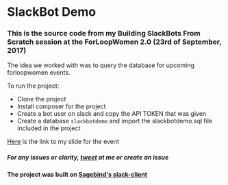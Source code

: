 # SlackBot Demo

### This is the source code from my Building SlackBots From Scratch session at the ForLoopWomen 2.0 (23rd of September, 2017)

The idea we worked with was to query the database for upcoming forloopwomen events.

To run the project:

 * Clone the project
 * Install composer for the project
 * Create a bot user on slack and copy the API TOKEN that was given
 * Create a database ```slackbotdemo``` and import the slackbotdemo.sql file included in the project

[Here](https://speakerdeck.com/larikraun/building-slackbots-from-scratch) is the link to my slide for the event


##### For any issues or clarity, [tweet](https://twitter.com/_larikraun) at me or create an issue

#### The project was built on [Sagebind's slack-client](https://github.com/sagebind/slack-client)
